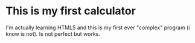 # This is my first calculator
I'm actually learning HTML5 and this is my first ever "complex" program (i know is not).
Is not perfect but works.
